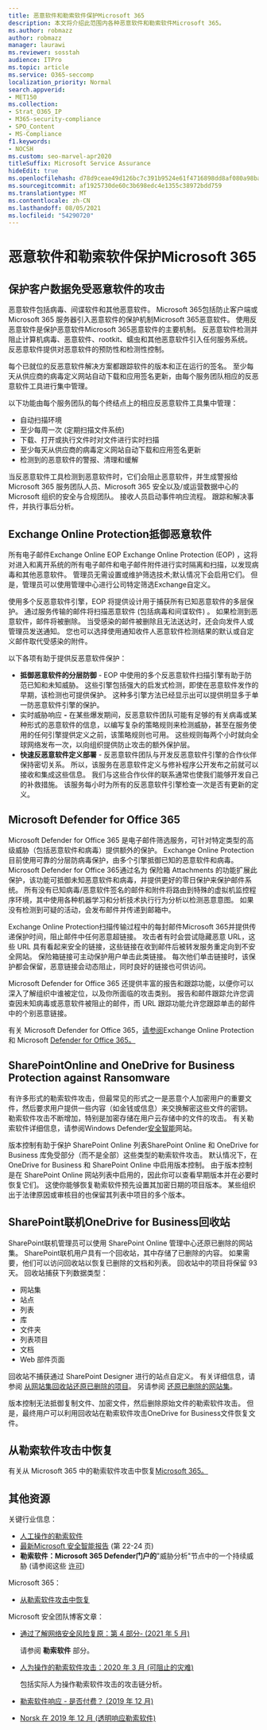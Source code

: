 ```yaml
---
title: 恶意软件和勒索软件保护Microsoft 365
description: 本文将介绍此范围内各种恶意软件和勒索软件Microsoft 365。
ms.author: robmazz
author: robmazz
manager: laurawi
ms.reviewer: sosstah
audience: ITPro
ms.topic: article
ms.service: O365-seccomp
localization_priority: Normal
search.appverid:
- MET150
ms.collection:
- Strat_O365_IP
- M365-security-compliance
- SPO_Content
- MS-Compliance
f1.keywords:
- NOCSH
ms.custom: seo-marvel-apr2020
titleSuffix: Microsoft Service Assurance
hideEdit: true
ms.openlocfilehash: d78d9ceae49d126bc7c391b9524e61f4716898dd8af080a98ba51677538c8b11
ms.sourcegitcommit: af1925730de60c3b698edc4e1355c38972bdd759
ms.translationtype: MT
ms.contentlocale: zh-CN
ms.lasthandoff: 08/05/2021
ms.locfileid: "54290720"
---
```

# <a name="malware-and-ransomware-protection-in-microsoft-365"></a>恶意软件和勒索软件保护Microsoft 365

## <a name="protecting-customer-data-from-malware"></a>保护客户数据免受恶意软件的攻击

恶意软件包括病毒、间谍软件和其他恶意软件。 Microsoft 365包括防止客户端或 Microsoft 365 服务器引入恶意软件的保护机制Microsoft 365恶意软件。 使用反恶意软件是保护恶意软件Microsoft 365恶意软件的主要机制。 反恶意软件检测并阻止计算机病毒、恶意软件、rootkit、蠕虫和其他恶意软件引入任何服务系统。 反恶意软件提供对恶意软件的预防性和检测性控制。

每个已就位的反恶意软件解决方案都跟踪软件的版本和正在运行的签名。 至少每天从供应商的病毒定义网站自动下载和应用签名更新，由每个服务团队相应的反恶意软件工具进行集中管理。

以下功能由每个服务团队的每个终结点上的相应反恶意软件工具集中管理：

- 自动扫描环境
- 至少每周一次 (定期扫描文件系统)  
- 下载、打开或执行文件时对文件进行实时扫描 
- 至少每天从供应商的病毒定义网站自动下载和应用签名更新
- 检测到的恶意软件的警报、清理和缓解

当反恶意软件工具检测到恶意软件时，它们会阻止恶意软件，并生成警报给 Microsoft 365 服务团队人员、Microsoft 365 安全以及/或运营数据中心的 Microsoft 组织的安全与合规团队。 接收人员启动事件响应流程。 跟踪和解决事件，并执行事后分析。 

## <a name="exchange-online-protection-against-malware"></a>Exchange Online Protection抵御恶意软件

所有电子邮件Exchange Online EOP Exchange Online Protection (EOP) ，这将对进入和离开系统的所有电子邮件和电子邮件附件进行实时隔离和扫描，以发现病毒和其他恶意软件。 管理员无需设置或维护筛选技术;默认情况下会启用它们。 但是，管理员可以使用管理中心进行公司特定筛选Exchange自定义。

使用多个反恶意软件引擎，EOP 将提供设计用于捕获所有已知恶意软件的多层保护。 通过服务传输的邮件将扫描恶意软件 (包括病毒和间谍软件) 。 如果检测到恶意软件，邮件将被删除。 当受感染的邮件被删除且无法送达时，还会向发件人或管理员发送通知。 您也可以选择使用通知收件人恶意软件检测结果的默认或自定义邮件取代受感染的附件。

以下各项有助于提供反恶意软件保护：

- **抵御恶意软件的分层防御** - EOP 中使用的多个反恶意软件扫描引擎有助于防范已知和未知威胁。 这些引擎包括强大的启发式检测，即使在恶意软件发作的早期，该检测也可提供保护。 这种多引擎方法已经显示出可以提供明显多于单一防恶意软件引擎的保护。
- 实时威胁响应 **-** 在某些爆发期间，反恶意软件团队可能有足够的有关病毒或某种形式的恶意软件的信息，以编写复杂的策略规则来检测威胁，甚至在服务使用的任何引擎提供定义之前，该策略规则也可用。 这些规则每两个小时就向全球网络发布一次，以向组织提供防止攻击的额外保护层。
- **快速反恶意软件定义部署** - 反恶意软件团队与开发反恶意软件引擎的合作伙伴保持密切关系。 所以，该服务在恶意软件定义与修补程序公开发布之前就可以接收和集成这些信息。 我们与这些合作伙伴的联系通常也使我们能够开发自己的补救措施。 该服务每小时为所有的反恶意软件引擎检查一次是否有更新的定义。

## <a name="microsoft-defender-for-office-365"></a>Microsoft Defender for Office 365

Microsoft Defender for Office 365 是电子邮件筛选服务，可针对特定类型的高级威胁（包括恶意软件和病毒）提供额外的保护。 Exchange Online Protection目前使用可靠的分层防病毒保护，由多个引擎抵御已知的恶意软件和病毒。 Microsoft Defender for Office 365通过名为 保险箱 Attachments 的功能扩展此保护，该功能可抵御未知恶意软件和病毒，并提供更好的零日保护来保护邮件系统。 所有没有已知病毒/恶意软件签名的邮件和附件将路由到特殊的虚拟机监控程序环境，其中使用各种机器学习和分析技术执行行为分析以检测恶意意图。 如果没有检测到可疑的活动，会发布邮件并传递到邮箱中。

Exchange Online Protection扫描传输过程中的每封邮件Microsoft 365并提供传递保护时间，阻止邮件中任何恶意超链接。 攻击者有时会尝试隐藏恶意 URL，这些 URL 具有看起来安全的链接，这些链接在收到邮件后被转发服务重定向到不安全网站。 保险箱链接可主动保护用户单击此类链接。 每次他们单击链接时，该保护都会保留，恶意链接会动态阻止，同时良好的链接也可供访问。

Microsoft Defender for Office 365 还提供丰富的报告和跟踪功能，以便你可以深入了解组织中谁被定位，以及你所面临的攻击类别。 报告和邮件跟踪允许您调查因未知病毒或恶意软件被阻止的邮件，而 URL 跟踪功能允许您跟踪单击的邮件中的个别恶意链接。

有关 Microsoft Defender for Office 365，[请参阅](/microsoft-365/security/office-365-security/exchange-online-protection-overview)Exchange Online Protection 和 Microsoft [Defender for Office 365。](/microsoft-365/security/office-365-security/overview)

## <a name="sharepoint-online-and-onedrive-for-business-protection-against-ransomware"></a>SharePointOnline and OneDrive for Business Protection against Ransomware

有许多形式的勒索软件攻击，但最常见的形式之一是恶意个人加密用户的重要文件，然后要求用户提供一些内容（如金钱或信息）来交换解密这些文件的密钥。 勒索软件攻击不断增加，特别是加密存储在用户云存储中的文件的攻击。 有关勒索软件详细信息，请参阅Windows Defender[安全智能](https://www.microsoft.com/wdsi)网站。

版本控制有助于保护 SharePoint Online 列表SharePoint Online 和 OneDrive for Business 库免受部分（而不是全部）这些类型的勒索软件攻击。 默认情况下，在 OneDrive for Business 和 SharePoint Online 中启用版本控制。 由于版本控制是在 SharePoint Online 网站列表中启用的，因此你可以查看早期版本并在必要时恢复它们。 这使你能够恢复勒索软件预先设置其加密日期的项目版本。 某些组织出于法律原因或审核目的也保留其列表中项目的多个版本。

## <a name="sharepoint-online-and-onedrive-for-business-recycle-bins"></a>SharePoint联机OneDrive for Business回收站

SharePoint联机管理员可以使用 SharePoint Online 管理中心还原已删除的网站集。 SharePoint联机用户具有一个回收站，其中存储了已删除的内容。 如果需要，他们可以访问回收站以恢复已删除的文档和列表。 回收站中的项目将保留 93 天。 回收站捕获下列数据类型：

- 网站集
- 站点
- 列表
- 库
- 文件夹
- 列表项目
- 文档
- Web 部件页面

回收站不捕获通过 SharePoint Designer 进行的站点自定义。 有关详细信息，请参阅 [从网站集回收站还原已删除的项目](https://support.microsoft.com/office/restore-deleted-items-from-the-site-collection-recycle-bin-5fa924ee-16d7-487b-9a0a-021b9062d14b)。 另请参阅 [还原已删除的网站集](/sharepoint/restore-deleted-site-collection)。

版本控制无法抵御复制文件、加密文件，然后删除原始文件的勒索软件攻击。 但是，最终用户可以利用回收站在勒索软件攻击OneDrive for Business文件恢复文件。

## <a name="recover-from-a-ransomware-attack"></a>从勒索软件攻击中恢复

有关从 Microsoft 365 中的勒索软件攻击中恢复[Microsoft 365。](/microsoft-365/security/office-365-security/recover-from-ransomware)

## <a name="additional-resources"></a>其他资源

关键行业信息：

- [人工操作的勒索软件](/security/compass/human-operated-ransomware)
- [最新Microsoft 安全智能报告](https://www.microsoft.com/securityinsights/) (第 22-24 页) 
- **勒索软件：Microsoft 365 Defender门户的**"威胁分析"节点中的一个持续威胁 (请参阅这些 [许可](/microsoft-365/security/defender/prerequisites#licensing-requirements)) 

Microsoft 365：

- [从勒索软件攻击中恢复](/microsoft-365/security/office-365-security/recover-from-ransomware)

Microsoft 安全团队博客文章：

- [通过了解网络安全风险复原：第 4 部分- (2021 年 5 月) ](https://www.microsoft.com/security/blog/2021/05/26/becoming-resilient-by-understanding-cybersecurity-risks-part-4-navigating-current-threats/)

  请参阅 **勒索软件** 部分。

- [人为操作的勒索软件攻击：2020 年 3 月 (可阻止的灾难) ](https://www.microsoft.com/security/blog/2020/03/05/human-operated-ransomware-attacks-a-preventable-disaster/)

  包括实际人为操作勒索软件攻击的攻击链分析。

- [勒索软件响应 - 是否付费？ (2019 年 12 月) ](https://www.microsoft.com/security/blog/2019/12/16/ransomware-response-to-pay-or-not-to-pay/)
- [Norsk 在 2019 年 12 月 (透明响应勒索软件) ](https://www.microsoft.com/security/blog/2019/12/17/norsk-hydro-ransomware-attack-transparency/)

